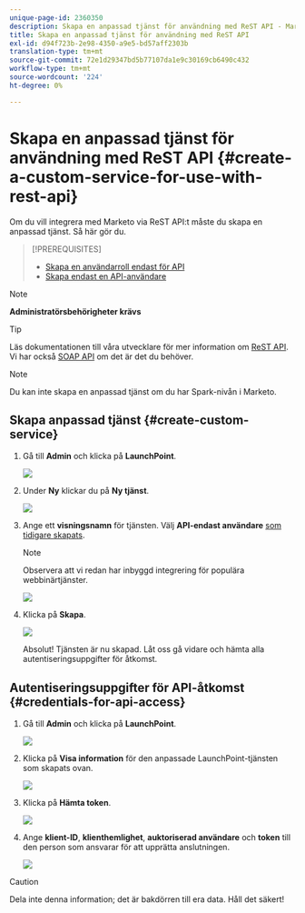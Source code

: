 ```yaml
---
unique-page-id: 2360350
description: Skapa en anpassad tjänst för användning med ReST API - Marketo Docs - produktdokumentation
title: Skapa en anpassad tjänst för användning med ReST API
exl-id: d94f723b-2e98-4350-a9e5-bd57aff2303b
translation-type: tm+mt
source-git-commit: 72e1d29347bd5b77107da1e9c30169cb6490c432
workflow-type: tm+mt
source-wordcount: '224'
ht-degree: 0%

---
```


# Skapa en anpassad tjänst för användning med ReST API {#create-a-custom-service-for-use-with-rest-api}

Om du vill integrera med Marketo via ReST API:t måste du skapa en anpassad tjänst. Så här gör du.

>[!PREREQUISITES]
>
>* [Skapa en användarroll endast för API](/help/marketo/product-docs/administration/users-and-roles/create-an-api-only-user-role.md)
>* [Skapa endast en API-användare](/help/marketo/product-docs/administration/users-and-roles/create-an-api-only-user.md)

>



>[!NOTE]
>
>**Administratörsbehörigheter krävs**

>[!TIP]
>
>Läs dokumentationen till våra utvecklare för mer information om [ReST API](https://developers.marketo.com/documentation/rest/). Vi har också [SOAP API](https://developers.marketo.com/documentation/soap/) om det är det du behöver.

>[!NOTE]
>
>Du kan inte skapa en anpassad tjänst om du har Spark-nivån i Marketo.

## Skapa anpassad tjänst {#create-custom-service}

1. Gå till **Admin** och klicka på **LaunchPoint**.

   ![](assets/image2014-9-19-10-3a38-3a15.png)

1. Under **Ny** klickar du på **Ny tjänst**.

   ![](assets/image2014-9-19-10-3a38-3a22.png)

1. Ange ett **visningsnamn** för tjänsten. Välj **API-endast användare** [som tidigare skapats](/help/marketo/product-docs/administration/users-and-roles/create-an-api-only-user.md).

   >[!NOTE]
   >
   >Observera att vi redan har inbyggd integrering för populära webbinärtjänster.

   ![](assets/image2014-9-19-10-3a38-3a32.png)

1. Klicka på **Skapa**.

   ![](assets/image2014-9-19-10-3a39-3a28.png)

   Absolut! Tjänsten är nu skapad. Låt oss gå vidare och hämta alla autentiseringsuppgifter för åtkomst.

## Autentiseringsuppgifter för API-åtkomst {#credentials-for-api-access}

1. Gå till **Admin** och klicka på **LaunchPoint**.

   ![](assets/image2014-9-19-10-3a42-3a11.png)

1. Klicka på **Visa information** för den anpassade LaunchPoint-tjänsten som skapats ovan.

   ![](assets/image2014-9-19-10-3a42-3a16.png)

1. Klicka på **Hämta token**.

   ![](assets/image2014-9-19-10-3a42-3a24.png)

1. Ange **klient-ID**, **klienthemlighet**, **auktoriserad användare** och **token** till den person som ansvarar för att upprätta anslutningen.

   ![](assets/image2014-9-19-10-3a42-3a38.png)

>[!CAUTION]
>
>Dela inte denna information; det är bakdörren till era data. Håll det säkert!

